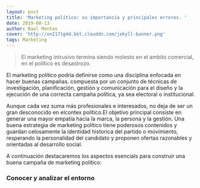 ```yaml
---
layout: post
title: 'Marketing político: su importancia y principales errores. '
date: 2019-08-13
author: Raul Montes
cover: 'http://on2171g4d.bkt.clouddn.com/jekyll-banner.png'
tags: Marketing
---
```


> El marketing intrusivo termina siendo molesto en el ambito comercial, en el político es desastrozo.

El marketing político podría definirse como una disciplina enfocada en hacer buenas campañas. compuesta por un conjunto de técnicas de investigación, planificación, gestión y comunicación para el diseño y la ejecución de una correcta campaña política, ya sea electoral o institucional.

Aunque cada vez suma más profesionales e interesados, no deja de ser un gran desconocido en elcontex político.El objetivo principal consiste en generar una mayor empatía hacia la marca, la persona y la gestión. Una buena estrategia de marketing político tiene poderosos contenidos y guardan celosamente la identidad historica del partido o movimiento, resperando la personalidad del candidato y proponen ofertas razonables y orientadas al desarrollo social.

A continuación destacaremos los aspectos esencials para construir una buena campaña de marketing político:

### Conocer y analizar el entorno